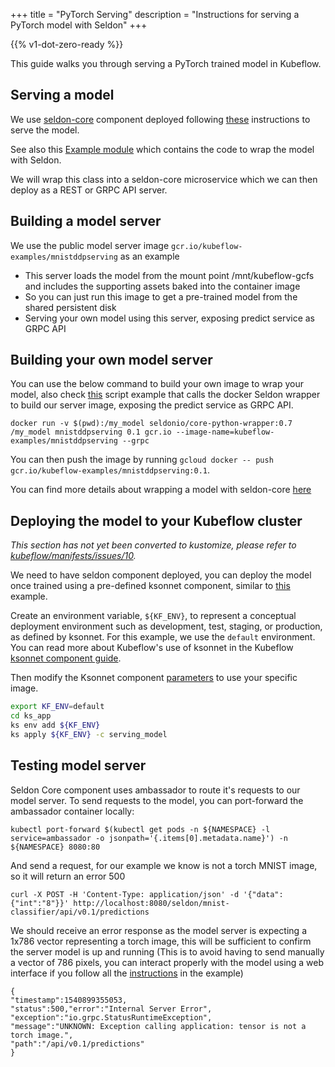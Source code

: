 +++
title = "PyTorch Serving"
description = "Instructions for serving a PyTorch model with Seldon"
+++

{{% v1-dot-zero-ready %}}

This guide walks you through serving a PyTorch trained model in Kubeflow.

## Serving a model

We use [seldon-core](https://github.com/SeldonIO/seldon-core) component deployed following [these](/docs/components/seldon/) instructions to serve the model.

See also this [Example module](https://github.com/kubeflow/examples/blob/master/pytorch_mnist/serving/seldon-wrapper/mnistddpserving.py) which contains the code to wrap the model with Seldon. 

We will wrap this class into a seldon-core microservice which we can then deploy as a REST or GRPC API server.

##  Building a model server

We use the public model server image `gcr.io/kubeflow-examples/mnistddpserving` as an example

  * This server loads the model from the mount point /mnt/kubeflow-gcfs and includes the supporting assets baked into the container image
  * So you can just run this image to get a pre-trained model from the shared persistent disk
  * Serving your own model using this server, exposing predict service as GRPC API

## Building your own model server

You can use the below command to build your own image to wrap your model, also check [this](https://github.com/kubeflow/examples/blob/master/pytorch_mnist/serving/seldon-wrapper/build_image.sh) 
script example that calls the docker Seldon wrapper to build our server image, exposing the predict service as GRPC API.
```
docker run -v $(pwd):/my_model seldonio/core-python-wrapper:0.7 /my_model mnistddpserving 0.1 gcr.io --image-name=kubeflow-examples/mnistddpserving --grpc
```

You can then push the image by running `gcloud docker -- push gcr.io/kubeflow-examples/mnistddpserving:0.1`.

You can find more details about wrapping a model with seldon-core [here](https://docs.seldon.io/projects/seldon-core/en/latest/python/index.html)

## Deploying the model to your Kubeflow cluster

_This section has not yet been converted to kustomize, please refer to [kubeflow/manifests/issues/10](https://github.com/kubeflow/manifests/issues/10)._

We need to have seldon component deployed, you can deploy the model once trained using a pre-defined ksonnet component, similar to [this](https://github.com/kubeflow/examples/blob/master/pytorch_mnist/ks_app/components/serving_model.jsonnet) example.

Create an environment variable, `${KF_ENV}`, to represent a conceptual
deployment environment such as development, test, staging, or production, as
defined by ksonnet. For this example, we use the `default` environment. You can
read more about Kubeflow's use of ksonnet in the Kubeflow 
[ksonnet component guide](/docs/components/ksonnet/).

Then modify the Ksonnet component 
[parameters](https://github.com/kubeflow/examples/blob/master/pytorch_mnist/ks_app/components/params.libsonnet) to use your specific image.

```bash
export KF_ENV=default
cd ks_app
ks env add ${KF_ENV}
ks apply ${KF_ENV} -c serving_model
```

## Testing model server

Seldon Core component uses ambassador to route it's requests to our model server. To send requests to the model, you can port-forward the ambassador container locally:

```
kubectl port-forward $(kubectl get pods -n ${NAMESPACE} -l service=ambassador -o jsonpath='{.items[0].metadata.name}') -n ${NAMESPACE} 8080:80
```

And send a request, for our example we know is not a torch MNIST image, so it will return an error 500

```
curl -X POST -H 'Content-Type: application/json' -d '{"data":{"int":"8"}}' http://localhost:8080/seldon/mnist-classifier/api/v0.1/predictions
```

We should receive an error response as the model server is expecting a 1x786 vector representing a torch image, this will be sufficient to confirm the server model is up and running
(This is to avoid having to send manually a vector of 786 pixels, you can interact properly with the model using a web interface if you follow all the 
[instructions](https://github.com/kubeflow/examples/tree/master/pytorch_mnist) in the example)

```
{
"timestamp":1540899355053,
"status":500,"error":"Internal Server Error",
"exception":"io.grpc.StatusRuntimeException",
"message":"UNKNOWN: Exception calling application: tensor is not a torch image.",
"path":"/api/v0.1/predictions"
}
```
